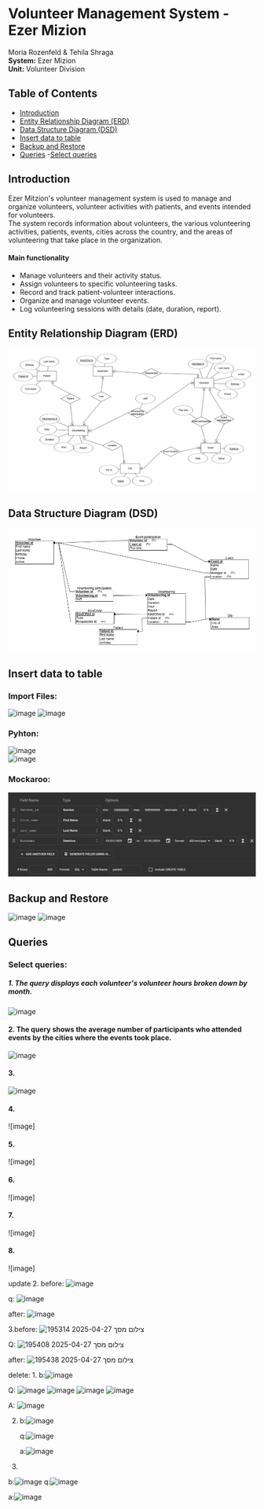 # Volunteer Management System - Ezer Mizion  

Moria Rozenfeld & Tehila Shraga  
**System:** Ezer Mizion  
**Unit:** Volunteer Division  

## Table of Contents  
- [Introduction](#introduction)  
- [Entity Relationship Diagram (ERD)](#entity-relationship-diagram-erd)  
- [Data Structure Diagram (DSD)](#data-structure-diagram-dsd)
- [Insert data to table](#insert-data-to-table)
- [Backup and Restore](#Backup-and-Restore)
- [Queries](#Queries)
    -[Select queries](#Select-queries)

## Introduction  
Ezer Mitzion's volunteer management system is used to manage and organize volunteers, volunteer activities with patients, and events intended for volunteers.  
The system records information about volunteers, the various volunteering activities, patients, events, cities across the country, and the areas of volunteering that take place in the organization.

#### Main functionality
* Manage volunteers and their activity status.  
* Assign volunteers to specific volunteering tasks.  
* Record and track patient-volunteer interactions.  
* Organize and manage volunteer events.  
* Log volunteering sessions with details (date, duration, report).  

## Entity Relationship Diagram (ERD)  
![ERD](Stage%20A/ERD.png)
## Data Structure Diagram (DSD)  
![DSD](Stage%20A/DSD.png)

## Insert data to table 
### Import Files:  
![image](https://github.com/user-attachments/assets/c62f508e-ad13-4eaa-a757-0952ed72bc88)
![image](https://github.com/user-attachments/assets/a647b170-4214-4169-b5bb-e11e75ee75d4)     

### Pyhton:  
![image](https://github.com/user-attachments/assets/6ea79551-7cfc-4262-ac53-983d3f4a37c6)  
![image](https://github.com/user-attachments/assets/4a789652-3df1-4343-ad58-5dc1175e8d5e)  

### Mockaroo:
![patient_mockaroo](Stage%20A/mockarooFiles/patient_mockaroo.png)  

## Backup and Restore  
![image](https://github.com/user-attachments/assets/92392fcb-11e0-49d6-8c3e-8ad70c355d6d)
![image](https://github.com/user-attachments/assets/f2469c7d-23c9-46a8-9bc1-c4e63720f723)


## Queries  
### Select queries:
##### 1. The query displays each volunteer's volunteer hours broken down by month.  
![image](https://github.com/user-attachments/assets/e6df3705-355e-4be5-aa78-bda997b9967f)  
  
#### 2. The query shows the average number of participants who attended events by the cities where the events took place.
![image](https://github.com/user-attachments/assets/58890d29-3073-4e5b-a39d-bbe9bce907f7)

  
#### 3.
![image](https://github.com/user-attachments/assets/85a6b61c-d1dc-4022-98b2-f8d5f2a73130)
  
#### 4.
![image]
  
#### 5.
![image]
  
#### 6.
![image]
  
#### 7.
![image]
  
#### 8.
![image]



update
2. 
before:
![image](https://github.com/user-attachments/assets/3206a3e1-95ea-405e-8622-6044b62931f0)



q:
![image](https://github.com/user-attachments/assets/6cee5c1d-562b-423a-ab99-6dd51c6a2faa)



after:
![image](https://github.com/user-attachments/assets/9b51a9d9-8fb2-433a-9a7f-9c855aebe6b5)

3.before:
![צילום מסך 2025-04-27 195314](https://github.com/user-attachments/assets/1431b391-5bc4-4ba5-b922-fafe198b0ce1)

Q:
![צילום מסך 2025-04-27 195408](https://github.com/user-attachments/assets/9841b41d-3cf4-465d-b2a8-47ea567737d0)

after:
![צילום מסך 2025-04-27 195438](https://github.com/user-attachments/assets/941e040d-273e-4d2e-8e82-892ea182d7aa)

delete:
1. 
 b:![image](https://github.com/user-attachments/assets/7c53f25e-97b5-47d2-a1ad-93da84b3fb6d)

   Q:
![image](https://github.com/user-attachments/assets/7f7097d6-ac6f-431a-b692-4311af9cfa29)
![image](https://github.com/user-attachments/assets/14160a1e-b320-4747-8c27-ccf22777d782)
![image](https://github.com/user-attachments/assets/84e635d0-ff0d-40d5-a9c6-a715496535c6)
![image](https://github.com/user-attachments/assets/31174d4c-72f2-43ac-93cc-b5967ce24668)

   A:
   ![image](https://github.com/user-attachments/assets/1fb6e158-180d-4076-ba47-2a58018d74b2)

2. b:![image](https://github.com/user-attachments/assets/895c7bc7-6cf5-4166-a483-562685bc4ed8)

   q:![image](https://github.com/user-attachments/assets/41c2f990-31b3-48de-842e-5d2ab2ced2c8)

   a:<img width="388" alt="image" src="https://github.com/user-attachments/assets/c6855ede-96ca-49c6-af0d-d4dcd181dc8b" />

3.
b:![image](https://github.com/user-attachments/assets/99e93c6c-fa23-4a7e-b5cf-57c2fe55cf74)
q:![image](https://github.com/user-attachments/assets/cabf596a-6ce5-4965-b4ed-4f0c2fd8d2b4)

a:![image](https://github.com/user-attachments/assets/842f834c-b61c-48ce-a949-a11b7dda2748)

